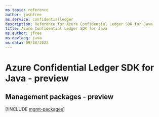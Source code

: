 ```yaml
---
ms.topic: reference
author: joshfree
ms.service: confidentialledger
description: Reference for Azure Confidential Ledger SDK for Java
title: Azure Confidential Ledger SDK for Java
ms.author: jfree
ms.devlang: java
ms.data: 09/28/2022
---
```

# Azure Confidential Ledger SDK for Java - preview

## Management packages - preview
[!INCLUDE [mgmt-packages](confidential-ledger-mgmt-index.md)]